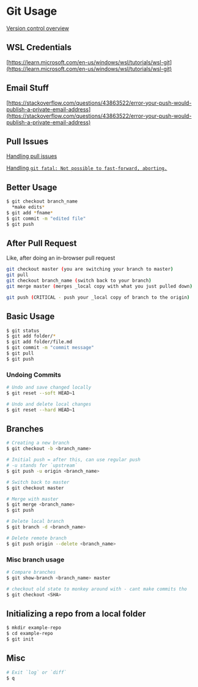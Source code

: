 # Git Usage

[Version control overview](./OVERVIEW.md)

## WSL Credentials

[https://learn.microsoft.com/en-us/windows/wsl/tutorials/wsl-git](https://learn.microsoft.com/en-us/windows/wsl/tutorials/wsl-git)

## Email Stuff

[https://stackoverflow.com/questions/43863522/error-your-push-would-publish-a-private-email-address](https://stackoverflow.com/questions/43863522/error-your-push-would-publish-a-private-email-address)

## Pull Issues

[Handling pull issues](https://stackoverflow.com/questions/71768999/how-to-merge-when-you-get-error-hint-you-have-divergent-branches-and-need-to-s)

[Handling `git fatal: Not possible to fast-forward, aborting.`](https://stackoverflow.com/questions/13106179/error-fatal-not-possible-to-fast-forward-aborting)

## Better Usage

```bash
$ git checkout branch_name
  *make edits*
$ git add *fname*
$ git commit -m "edited file"
$ git push
```

## After Pull Request

Like, after doing an in-browser pull request

```bash
git checkout master (you are switching your branch to master)
git pull
git checkout branch_name (switch back to your branch)
git merge master (merges _local copy with what you just pulled down)

git push (CRITICAL - push your _local copy of branch to the origin)
```

## Basic Usage

```bash
$ git status
$ git add folder/*
$ git add folder/file.md
$ git commit -m "commit message"
$ git pull
$ git push
```

### Undoing Commits

```bash
# Undo and save changed locally
$ git reset --soft HEAD~1

# Undo and delete local changes
$ git reset --hard HEAD~1
```

## Branches

```bash
# Creating a new branch
$ git checkout -b <branch_name>

# Initial push = after this, can use regular push
# -u stands for `upstream`
$ git push -u origin <branch_name>

# Switch back to master
$ git checkout master

# Merge with master
$ git merge <branch_name>
$ git push

# Delete local branch
$ git branch -d <branch_name>

# Delete remote branch
$ git push origin --delete <branch_name>
```

### Misc branch usage

```bash
# Compare branches
$ git show-branch <branch_name> master

# checkout old state to monkey around with - cant make commits tho
$ git checkout <SHA>
```

## Initializing a repo from a local folder

```bash
$ mkdir example-repo
$ cd example-repo
$ git init
```

## Misc

```bash
# Exit `log` or `diff`
$ q
```
